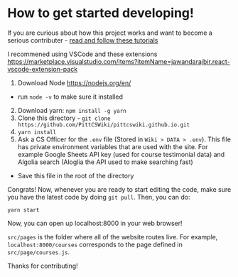 # How to get started developing!

If you are curious about how this project works and want to become a serious contributer - [read and follow these tutorials](https://www.gatsbyjs.org/tutorial/) 

I recommened using VSCode and these extensions https://marketplace.visualstudio.com/items?itemName=jawandarajbir.react-vscode-extension-pack

1. Download Node https://nodejs.org/en/
  - run `node -v` to make sure it installed
2. Download yarn: `npm install -g yarn`
3. Clone this directory - `git clone https://github.com/PittCSWiki/pittcswiki.github.io.git`
4. `yarn install`
5. Ask a CS Officer for the `.env` file (Stored in `Wiki > DATA > .env`). This file has private environment variables that are
used with the site. For example
Google Sheets API key (used for course testimonial data) and Algolia search (Aloglia the API used to make searching fast)
  - Save this file in the root of the directory

Congrats! Now, whenever you are ready to start editing the code, make sure you have the latest code by doing `git pull`. Then,
you can do:

```
yarn start
```

Now, you can open up localhost:8000 in your web browser!

`src/pages` is the folder where all of the website routes live. For example, `localhost:8000/courses` corresponds to 
the page defined in `src/page/courses.js`.

Thanks for contributing!
